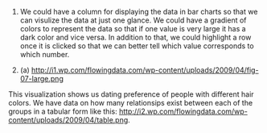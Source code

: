 1. We could have a column for displaying the data in bar charts so that we can visulize the data at just one glance. We could have a gradient of colors to represent the data so that if one value is very large it has a dark color and vice versa. In addition to that, we could highlight a row once it is clicked so that we can better tell which value corresponds to which number. 

2. (a) http://i1.wp.com/flowingdata.com/wp-content/uploads/2009/04/fig-07-large.png

This visualization shows us dating preference of people with different hair colors. We have data on how many relationsips exist between each of the groups in a tabular form like this: http://i2.wp.com/flowingdata.com/wp-content/uploads/2009/04/table.png. 